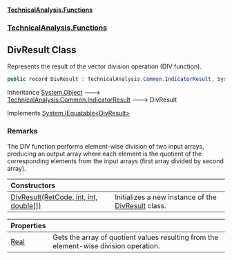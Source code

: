 #### [TechnicalAnalysis\.Functions](Atypical.TechnicalAnalysis.Functions.md 'Atypical\.TechnicalAnalysis\.Functions')
### [TechnicalAnalysis\.Functions](Atypical.TechnicalAnalysis.Functions.md#TechnicalAnalysis.Functions 'TechnicalAnalysis\.Functions')

## DivResult Class

Represents the result of the vector division operation \(DIV function\)\.

```csharp
public record DivResult : TechnicalAnalysis.Common.IndicatorResult, System.IEquatable<TechnicalAnalysis.Functions.DivResult>
```

Inheritance [System\.Object](https://docs.microsoft.com/en-us/dotnet/api/System.Object 'System\.Object') &#129106; [TechnicalAnalysis\.Common\.IndicatorResult](https://docs.microsoft.com/en-us/dotnet/api/TechnicalAnalysis.Common.IndicatorResult 'TechnicalAnalysis\.Common\.IndicatorResult') &#129106; DivResult

Implements [System\.IEquatable&lt;](https://docs.microsoft.com/en-us/dotnet/api/System.IEquatable-1 'System\.IEquatable\`1')[DivResult](DivResult.md 'TechnicalAnalysis\.Functions\.DivResult')[&gt;](https://docs.microsoft.com/en-us/dotnet/api/System.IEquatable-1 'System\.IEquatable\`1')

### Remarks
The DIV function performs element\-wise division of two input arrays,
producing an output array where each element is the quotient of the corresponding
elements from the input arrays \(first array divided by second array\)\.

| Constructors | |
| :--- | :--- |
| [DivResult\(RetCode, int, int, double\[\]\)](DivResult.DivResult(RetCode,int,int,double[]).md 'TechnicalAnalysis\.Functions\.DivResult\.DivResult\(TechnicalAnalysis\.Common\.RetCode, int, int, double\[\]\)') | Initializes a new instance of the [DivResult](DivResult.md 'TechnicalAnalysis\.Functions\.DivResult') class\. |

| Properties | |
| :--- | :--- |
| [Real](DivResult.Real.md 'TechnicalAnalysis\.Functions\.DivResult\.Real') | Gets the array of quotient values resulting from the element\-wise division operation\. |
